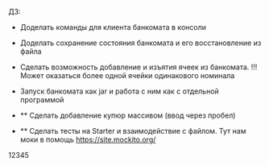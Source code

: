 ДЗ:
* Доделать команды для клиента банкомата в консоли
* Доделать сохранение состояния банкомата и его восстановление из файла
* Сделать возможность добавление и изъятия ячеек из банкомата. !!! Может оказаться более одной ячейки одинакового номинала
* Запуск банкомата как  jar и работа с ним как с отдельной программой

* ** Сделать добавление купюр массивом (ввод через пробел)
* ** Сделать тесты на Starter и взаимодействие с файлом. Тут нам моки в помощь https://site.mockito.org/

12345